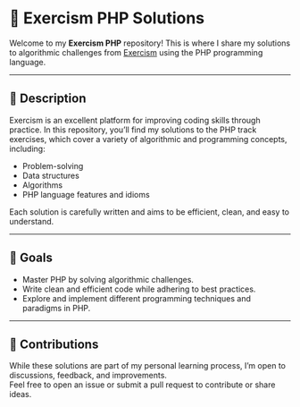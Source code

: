 # 📘 Exercism PHP Solutions

Welcome to my **Exercism PHP** repository! This is where I share my solutions to algorithmic challenges from [Exercism](https://exercism.org/) using the PHP programming language.

---

## 📝 Description

Exercism is an excellent platform for improving coding skills through practice. In this repository, you’ll find my solutions to the PHP track exercises, which cover a variety of algorithmic and programming concepts, including:

- Problem-solving
- Data structures
- Algorithms
- PHP language features and idioms

Each solution is carefully written and aims to be efficient, clean, and easy to understand.

---

## 🌟 Goals

- Master PHP by solving algorithmic challenges.
- Write clean and efficient code while adhering to best practices.
- Explore and implement different programming techniques and paradigms in PHP.

---

## 🤝 Contributions

While these solutions are part of my personal learning process, I’m open to discussions, feedback, and improvements.  
Feel free to open an issue or submit a pull request to contribute or share ideas.